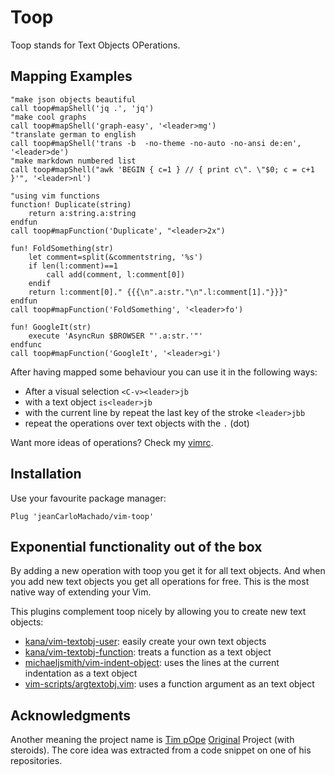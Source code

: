 # Toop

Toop stands for Text Objects OPerations.

## Mapping Examples

```vim
"make json objects beautiful
call toop#mapShell('jq .', 'jq')
"make cool graphs
call toop#mapShell('graph-easy', '<leader>mg')
"translate german to english
call toop#mapShell('trans -b  -no-theme -no-auto -no-ansi de:en', '<leader>de')
"make markdown numbered list
call toop#mapShell("awk 'BEGIN { c=1 } // { print c\". \"$0; c = c+1 }'", '<leader>nl')

"using vim functions
function! Duplicate(string)
    return a:string.a:string
endfun
call toop#mapFunction('Duplicate', "<leader>2x")

fun! FoldSomething(str)
    let comment=split(&commentstring, '%s')
    if len(l:comment)==1
        call add(comment, l:comment[0])
    endif
    return l:comment[0]." {{{\n".a:str."\n".l:comment[1]."}}}"
endfun
call toop#mapFunction('FoldSomething', '<leader>fo')

fun! GoogleIt(str)
    execute 'AsyncRun $BROWSER "'.a:str.'"'
endfunc
call toop#mapFunction('GoogleIt', '<leader>gi')
```

After having mapped some behaviour you can use it in the following ways:


- After a visual selection `<C-v><leader>jb`
- with a text object `is<leader>jb`
- with the current line by repeat the last key of the stroke `<leader>jbb`
- repeat the operations over text  objects with the  `.` (dot)

Want more ideas of operations? Check my [vimrc](https://github.com/jeanCarloMachado/vimrc/blob/391f1da253a0c23414663ae0618f78ebbdbc4245/vimrc#L490).

## Installation


Use your favourite package manager:
```vim
Plug 'jeanCarloMachado/vim-toop'
```


## Exponential functionality out of the box

By adding a new operation with toop you get it for all text objects. And
when you add new text objects you get all operations for free. This is
the most native way of extending your Vim.

This plugins complement toop nicely by allowing you to create new text objects:

 - [kana/vim-textobj-user](https://github.com/kana/vim-textobj-user): easily create your own text objects
 - [kana/vim-textobj-function](https://github.com/kana/vim-textobj-function): treats a function as a text object
 - [michaeljsmith/vim-indent-object](https://github.com/michaeljsmith/vim-indent-object): uses the lines at the current indentation as a text object
 - [vim-scripts/argtextobj.vim](https://github.com/vim-scripts/argtextobj.vim): uses a function  argument as an text object


## Acknowledgments

Another meaning the project name is [Tim pOpe](https://github.com/tpope) [Original](http://vim.wikia.com/wiki/Act_on_text_objects_with_custom_functions) Project (with steroids). The core idea was extracted from a code snippet on one of his repositories.

